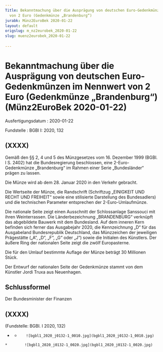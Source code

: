 ```yaml
---
Title: Bekanntmachung über die Ausprägung von deutschen Euro-Gedenkmünzen im Nennwert
  von 2 Euro (Gedenkmünze „Brandenburg“)
jurabk: Münz2EuroBek 2020-01-22
layout: default
origslug: m_nz2eurobek_2020-01-22
slug: muenz2eurobek_2020-01-22

---
```


# Bekanntmachung über die Ausprägung von deutschen Euro-Gedenkmünzen im Nennwert von 2 Euro (Gedenkmünze „Brandenburg“) (Münz2EuroBek 2020-01-22)

Ausfertigungsdatum
:   2020-01-22

Fundstelle
:   BGBl I: 2020, 132


## (XXXX)

Gemäß den §§ 2, 4 und 5 des Münzgesetzes vom 16. Dezember 1999 (BGBl. I S. 2402) hat die Bundesregierung beschlossen, eine 2-Euro-Gedenkmünze „Brandenburg“ im Rahmen einer Serie „Bundesländer“ prägen zu lassen.

Die Münze wird ab dem 28. Januar 2020 in den Verkehr gebracht.

Die Wertseite der Münze, die Randschrift (Schriftzug „EINIGKEIT UND RECHT UND FREIHEIT“ sowie eine stilisierte Darstellung des Bundesadlers) und die technischen Parameter entsprechen der 2-Euro-Umlaufmünze.

Die nationale Seite zeigt einen Ausschnitt der Schlossanlage Sanssouci mit ihren Weinterrassen. Die Länderbezeichnung „BRANDENBURG“ verknüpft das abgebildete Bauwerk mit dem Bundesland. Auf dem inneren Kern befinden sich ferner das Ausgabejahr 2020, die Kennzeichnung „D“ für das Ausgabeland Bundesrepublik Deutschland, das Münzzeichen der jeweiligen Prägestätte („A“, „D“, „F“, „G“ oder
„J“) sowie              die Initialen des Künstlers. Der äußere Ring der nationalen Seite zeigt die zwölf Europasterne.

Die für den Umlauf bestimmte Auflage der Münze beträgt 30 Millionen Stück.

Der Entwurf der nationalen Seite der Gedenkmünze stammt von dem Künstler Jordi Truxa aus Neuenhagen.


## Schlussformel

Der Bundesminister der Finanzen


## (XXXX)

(Fundstelle: BGBl. I 2020, 132)


*    *        ![bgbl1_2020_j0132-1_0010.jpg](bgbl1_2020_j0132-1_0010.jpg)
    *        ![bgbl1_2020_j0132-1_0020.jpg](bgbl1_2020_j0132-1_0020.jpg)



